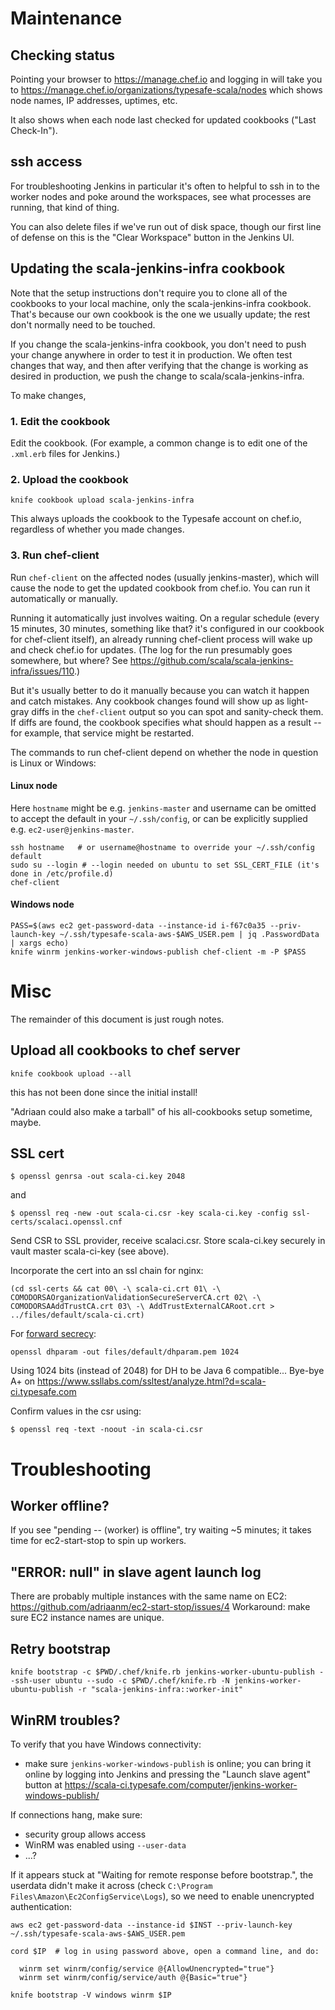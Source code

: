 # Maintenance

## Checking status

Pointing your browser to https://manage.chef.io and logging in will
take you to https://manage.chef.io/organizations/typesafe-scala/nodes
which shows node names, IP addresses, uptimes, etc.

It also shows when each node last checked for updated cookbooks ("Last Check-In").

## ssh access

For troubleshooting Jenkins in particular it's often to helpful to ssh
in to the worker nodes and poke around the workspaces, see what
processes are running, that kind of thing.

You can also delete files if we've run out of disk space, though our
first line of defense on this is the "Clear Workspace" button in the
Jenkins UI.

## Updating the scala-jenkins-infra cookbook

Note that the setup instructions don't require you to clone all of the
cookbooks to your local machine, only the scala-jenkins-infra
cookbook.  That's because our own cookbook is the one we usually
update; the rest don't normally need to be touched.

If you change the scala-jenkins-infra cookbook, you don't need
to push your change anywhere in order to test it in production.
We often test changes that way, and then after verifying that
the change is working as desired in production, we push the change
to scala/scala-jenkins-infra.

To make changes,

### 1. Edit the cookbook

Edit the cookbook.  (For example, a common change is to edit
one of the `.xml.erb` files for Jenkins.)

### 2. Upload the cookbook

    knife cookbook upload scala-jenkins-infra

This always uploads the cookbook to the Typesafe account on chef.io,
regardless of whether you made changes.

### 3. Run chef-client

Run `chef-client` on the affected nodes (usually jenkins-master),
which will cause the node to get the updated cookbook from chef.io.
You can run it automatically or manually.

Running it automatically just involves waiting.  On a regular schedule
(every 15 minutes, 30 minutes, something like that? it's configured in
our cookbook for chef-client itself), an already running chef-client
process will wake up and check chef.io for updates.  (The log for
the run presumably goes somewhere, but where? See
https://github.com/scala/scala-jenkins-infra/issues/110.)

But it's usually better to do it manually because you can watch it
happen and catch mistakes.  Any cookbook changes found will show up as
light-gray diffs in the `chef-client` output so you can spot and
sanity-check them.  If diffs are found, the cookbook specifies what
should happen as a result -- for example, that service might be
restarted.

The commands to run chef-client depend on whether the node in question
is Linux or Windows:

#### Linux node

Here `hostname` might be e.g. `jenkins-master` and username can be omitted
to accept the default in your `~/.ssh/config`, or can be explicitly supplied
e.g. `ec2-user@jenkins-master`.

```
ssh hostname   # or username@hostname to override your ~/.ssh/config default
sudo su --login # --login needed on ubuntu to set SSL_CERT_FILE (it's done in /etc/profile.d)
chef-client
```

#### Windows node

```
PASS=$(aws ec2 get-password-data --instance-id i-f67c0a35 --priv-launch-key ~/.ssh/typesafe-scala-aws-$AWS_USER.pem | jq .PasswordData | xargs echo)
knife winrm jenkins-worker-windows-publish chef-client -m -P $PASS
```

# Misc

The remainder of this document is just rough notes.

## Upload all cookbooks to chef server

```
knife cookbook upload --all
```

this has not been done since the initial install!

"Adriaan could also make a tarball" of his all-cookbooks setup
sometime, maybe.

## SSL cert
```
$ openssl genrsa -out scala-ci.key 2048
```
and

```
$ openssl req -new -out scala-ci.csr -key scala-ci.key -config ssl-certs/scalaci.openssl.cnf
```

Send CSR to SSL provider, receive scalaci.csr. Store scala-ci.key securely in vault master scala-ci-key (see above).

Incorporate the cert into an ssl chain for nginx:
```
(cd ssl-certs && cat 00\ -\ scala-ci.crt 01\ -\ COMODORSAOrganizationValidationSecureServerCA.crt 02\ -\ COMODORSAAddTrustCA.crt 03\ -\ AddTrustExternalCARoot.crt > ../files/default/scala-ci.crt)
```

For [forward secrecy](http://axiacore.com/blog/enable-perfect-forward-secrecy-nginx/):
```
openssl dhparam -out files/default/dhparam.pem 1024
```

Using 1024 bits (instead of 2048) for DH to be Java 6 compatible... Bye-bye A+ on https://www.ssllabs.com/ssltest/analyze.html?d=scala-ci.typesafe.com

Confirm values in the csr using:

```
$ openssl req -text -noout -in scala-ci.csr
```


# Troubleshooting

## Worker offline?

If you see "pending -- (worker) is offline", try waiting ~5 minutes;
it takes time for ec2-start-stop to spin up workers.

## "ERROR: null" in slave agent launch log
There are probably multiple instances with the same name on EC2: https://github.com/adriaanm/ec2-start-stop/issues/4
Workaround: make sure EC2 instance names are unique.

## Retry bootstrap

```
knife bootstrap -c $PWD/.chef/knife.rb jenkins-worker-ubuntu-publish --ssh-user ubuntu --sudo -c $PWD/.chef/knife.rb -N jenkins-worker-ubuntu-publish -r "scala-jenkins-infra::worker-init"
```

## WinRM troubles?

To verify that you have Windows connectivity:

* make sure `jenkins-worker-windows-publish` is online; you can bring it
  online by logging into Jenkins and pressing the "Launch slave agent"
  button at https://scala-ci.typesafe.com/computer/jenkins-worker-windows-publish/

If connections hang, make sure:

* security group allows access
* WinRM was enabled using `--user-data`
* ...?

If it appears stuck at "Waiting for remote response before bootstrap.", the userdata didn't make it across
(check `C:\Program Files\Amazon\Ec2ConfigService\Logs`), so we need to enable unencrypted authentication:

```
aws ec2 get-password-data --instance-id $INST --priv-launch-key ~/.ssh/typesafe-scala-aws-$AWS_USER.pem

cord $IP  # log in using password above, open a command line, and do:

  winrm set winrm/config/service @{AllowUnencrypted="true"}
  winrm set winrm/config/service/auth @{Basic="true"}

knife bootstrap -V windows winrm $IP
```
